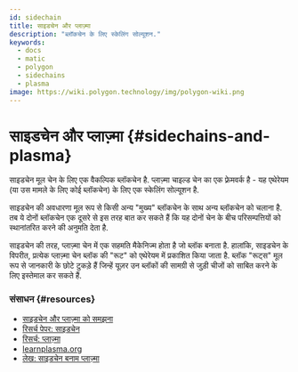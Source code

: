 ```yaml
---
id: sidechain
title: साइडचेन और प्लाज़्मा
description: "ब्लॉकचेन के लिए स्केलिंग सोल्यूशन."
keywords:
  - docs
  - matic
  - polygon
  - sidechains
  - plasma
image: https://wiki.polygon.technology/img/polygon-wiki.png
---
```


# साइडचेन और प्लाज़्मा {#sidechains-and-plasma}

साइडचेन मूल चेन के लिए एक वैकल्पिक ब्लॉकचेन है. प्लाज़्मा चाइल्ड चेन का एक फ़्रेमवर्क है - यह एथेरेयम (या उस मामले के लिए कोई ब्लॉकचेन) के लिए एक स्केलिंग सोल्यूशन है.

साइडचेन की अवधारणा मूल रूप से किसी अन्य "मुख्य" ब्लॉकचेन के साथ अन्य ब्लॉकचेन को चलाना है. तब ये दोनों ब्लॉकचेन एक दूसरे से इस तरह बात कर सकते हैं कि यह दोनों चेन के बीच परिसम्पत्तियों को स्थानांतरित करने की अनुमति देता है.

साइडचेन की तरह, प्लाज़्मा चेन में एक सहमति मैकेनिज्म होता है जो ब्लॉक बनाता है. हालांकि, साइडचेन के विपरीत, प्रत्येक प्लाज़्मा चेन ब्लॉक की "रूट" को एथेरेयम में प्रकाशित किया जाता है. ब्लॉक "रूट्स" मूल रूप से जानकारी के छोटे टुकड़े हैं जिन्हें यूज़र उन ब्लॉकों की सामग्री से जुड़ी चीजों को साबित करने के लिए इस्तेमाल कर सकते हैं.

### संसाधन {#resources}

- [साइडचेन और प्लाज़्मा को समझना](https://docs.plasma.group/en/latest/src/plasma/sidechains.html)
- [रिसर्च पेपर: साइडचेन](https://blockstream.com/sidechains.pdf)
- [रिसर्च: प्लाज़्मा](http://plasma.io/)
- [learnplasma.org](https://www.learnplasma.org/en/learn/)
- [लेख: साइडचेन बनाम प्लाज़्मा](https://medium.com/swlh/a-comparative-analysis-of-sidechains-plasma-and-sharding-8152f6b51a31)